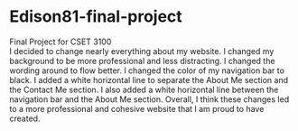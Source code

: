 # Edison81-final-project
Final Project for CSET 3100<br>
I decided to change nearly everything about my website.  I changed my background to be more professional and less 
distracting.  I changed the wording around to flow better.  I changed the color of my navigation bar to black. 
I added a white horizontal line to separate the About Me section and the Contact Me section.  I also added a white
horizontal line between the navigation bar and the About Me section.  Overall, I think these changes led to a more
professional and cohesive website that I am proud to have created.
